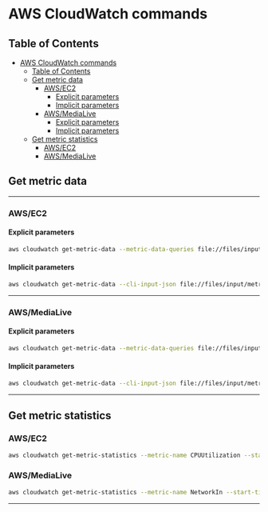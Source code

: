 # AWS CloudWatch commands

## Table of Contents

- [AWS CloudWatch commands](#aws-cloudwatch-commands)
  - [Table of Contents](#table-of-contents)
  - [Get metric data](#get-metric-data)
    - [AWS/EC2](#awsec2)
      - [Explicit parameters](#explicit-parameters)
      - [Implicit parameters](#implicit-parameters)
    - [AWS/MediaLive](#awsmedialive)
      - [Explicit parameters](#explicit-parameters-1)
      - [Implicit parameters](#implicit-parameters-1)
  - [Get metric statistics](#get-metric-statistics)
    - [AWS/EC2](#awsec2-1)
    - [AWS/MediaLive](#awsmedialive-1)

## Get metric data

---

### AWS/EC2

#### Explicit parameters

```bash
aws cloudwatch get-metric-data --metric-data-queries file://files/input/metric-data-queries-ec2.json --start-time 2023-11-09T04:00:00Z --end-time 2023-11-09T04:30:00Z --profile your_profile > files/output/metric-data-result-ec2.json
```

#### Implicit parameters

```bash
aws cloudwatch get-metric-data --cli-input-json file://files/input/metric-data-queries-ec2-input.json --profile your_profile > files/output/metric-data-result-ec2.json
```

---

### AWS/MediaLive

#### Explicit parameters

```bash
aws cloudwatch get-metric-data --metric-data-queries file://files/input/metric-data-queries-live.json --start-time 2023-11-06T23:18:00Z --end-time 2023-11-09T23:18:00Z --profile your_profile > files/output/metric-data-result-live.json
```

#### Implicit parameters

```bash
aws cloudwatch get-metric-data --cli-input-json file://files/input/metric-data-queries-live-input.json --profile your_profile > files/output/metric-data-result-live.json
```

---

## Get metric statistics

### AWS/EC2

```bash
aws cloudwatch get-metric-statistics --metric-name CPUUtilization --start-time 2023-11-06T23:18:00Z --end-time 2023-11-09T23:18:00Z --period 3600 --namespace AWS/EC2 --statistics Average --dimensions Name=InstanceId,Value=i-j432j9fsds9n32nds --profile your_profile
```

### AWS/MediaLive

```bash
aws cloudwatch get-metric-statistics --metric-name NetworkIn --start-time 2023-11-06T23:18:00Z --end-time 2023-11-09T23:18:00Z --period 3600 --namespace AWS/MediaLive --statistics Average --dimensions Name=ChannelId,Value=7430321 Name=Pipeline,Value=0 --profile your_profile
```

---
